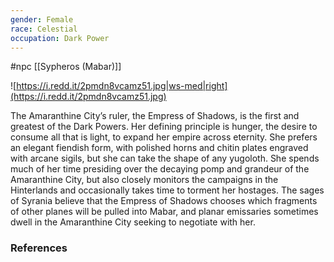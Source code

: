 ```yaml
---
gender: Female
race: Celestial
occupation: Dark Power
---
```

 #npc [[Sypheros (Mabar)]]

![https://i.redd.it/2pmdn8vcamz51.jpg|ws-med|right](https://i.redd.it/2pmdn8vcamz51.jpg)

The Amaranthine City’s ruler, the Empress of Shadows, is the first and greatest of the Dark Powers. Her defining principle is hunger, the desire to consume all that is light, to expand her empire across eternity. She prefers an elegant fiendish form, with polished horns and chitin plates engraved with arcane sigils, but she can take the shape of any yugoloth. She spends much of her time presiding over the decaying pomp and grandeur of the Amaranthine City, but also closely monitors the campaigns in the Hinterlands and occasionally takes time to torment her hostages. The sages of Syrania believe that the Empress of Shadows chooses which fragments of other planes will be pulled into Mabar, and planar emissaries sometimes dwell in the Amaranthine City seeking to negotiate with her.

### References
